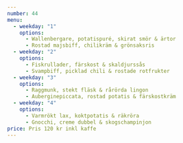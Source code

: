 ```yaml
---
number: 44
menu:
  - weekday: "1"
    options:
      - Wallenbergare, potatispuré, skirat smör & ärtor
      - Rostad majsbiff, chilikräm & grönsaksris
  - weekday: "2"
    options:
      - Fiskrullader, färskost & skaldjurssås
      - Svampbiff, picklad chili & rostade rotfrukter
  - weekday: "3"
    options:
      - Raggmunk, stekt fläsk & rårörda lingon
      - Auberginepiccata, rostad potatis & färskostkräm
  - weekday: "4"
    options:
      - Varmrökt lax, koktpotatis & räkröra
      - Gnocchi, creme dubbel & skogschampinjon
price: Pris 120 kr inkl kaffe
---
```

